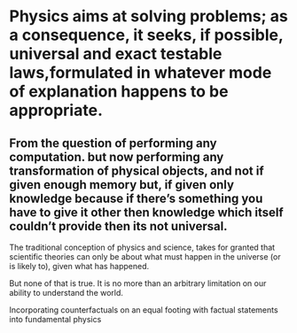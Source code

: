 # Physics aims at solving problems; as a consequence, it seeks, if possible, universal and exact testable laws,formulated in whatever mode of explanation happens to be appropriate.


## From the question of performing any computation. but now performing any transformation of physical objects, and not if given enough memory but, if given only knowledge because if there’s something you have to give it other then knowledge which itself couldn’t provide then its not universal.

The traditional conception of
physics and science,
takes for granted that scientific theories
can only be about what must happen
in the universe (or is likely to),
given what has happened.

But none of that is true.
It is no more than an arbitrary
limitation on our ability to understand the world.

Incorporating counterfactuals on an equal footing
with factual statements into
fundamental physics
